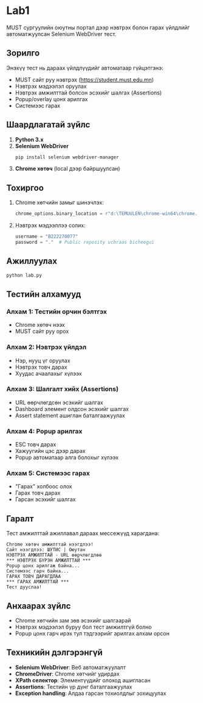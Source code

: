# Lab1

MUST сургуулийн оюутны портал дээр нэвтрэх болон гарах үйлдлийг автоматжуулсан Selenium WebDriver тест.

## Зорилго

Энэхүү тест нь дараах үйлдлүүдийг автоматаар гүйцэтгэнэ:
- MUST сайт руу нэвтрэх (https://student.must.edu.mn)
- Нэвтрэх мэдээлэл оруулах
- Нэвтрэх амжилттай болсон эсэхийг шалгах (Assertions)
- Popup/overlay цонх арилгах
- Системээс гарах

## Шаардлагатай зүйлс

1. **Python 3.x**
2. **Selenium WebDriver**
   ```bash
   pip install selenium webdriver-manager
   ```
3. **Chrome хөтөч** (local дээр байршуулсан)

## Тохиргоо

1. Chrome хөтчийн замыг шинэчлэх:
   ```python
   chrome_options.binary_location = r"d:\TEMUULEN\chrome-win64\chrome.exe"
   ```

2. Нэвтрэх мэдээллээ солих:
   ```python
   username = "B222270077"  
   password = "."  # Public reposity uchraas bicheegui
   ```

## Ажиллуулах

```bash
python lab.py
```

## Тестийн алхамууд

### Алхам 1: Тестийн орчин бэлтгэх
- Chrome хөтөч нээх
- MUST сайт руу орох

### Алхам 2: Нэвтрэх үйлдэл
- Нэр, нууц үг оруулах  
- Нэвтрэх товч дарах
- Хуудас ачаалахыг хүлээх

### Алхам 3: Шалгалт хийх (Assertions)
- URL өөрчлөгдсөн эсэхийг шалгах
- Dashboard элемент олдсон эсэхийг шалгах
- Assert statement ашиглан баталгаажуулах

### Алхам 4: Popup арилгах
- ESC товч дарах
- Хажуугийн цэс дээр дарах
- Popup автоматаар алга болохыг хүлээх

### Алхам 5: Системээс гарах
- "Гарах" холбоос олох
- Гарах товч дарах
- Гарсан эсэхийг шалгах

## Гаралт

Тест амжилттай ажиллавал дараах мессежүүд харагдана:
```
Chrome хөтөч амжилттай нээгдлээ!
Сайт нээгдлээ: ШУТИС | Оюутан
НЭВТРЭХ АМЖИЛТТАЙ - URL өөрчлөгдлөө
*** НЭВТРЭХ БҮРЭН АМЖИЛТТАЙ ***
Popup цонх арилгаж байна...
Системээс гарч байна...
ГАРАХ ТОВЧ ДАРАГДЛАА
*** ГАРАХ АМЖИЛТТАЙ ***
Тест дууслаа!
```

## Анхаарах зүйлс

- Chrome хөтчийн зам зөв эсэхийг шалгаарай
- Нэвтрэх мэдээлэл буруу бол тест амжилтгүй болно
- Popup цонх гарч ирэх тул тэдгээрийг арилгах алхам орсон

## Техникийн дэлгэрэнгүй

- **Selenium WebDriver**: Веб автоматжуулалт
- **ChromeDriver**: Chrome хөтчийг удирдах
- **XPath селектор**: Элементүүдийг олоход ашигласан
- **Assertions**: Тестийн үр дүнг баталгаажуулах
- **Exception handling**: Алдаа гарсан тохиолдлыг зохицуулах
